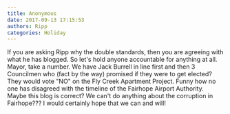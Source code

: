 ```yaml
---
title: Anonymous
date: 2017-09-13 17:15:53
authors: Ripp
categories: Holiday
---
```


 If you are asking Ripp why the double standards, then you are agreeing with what he has blogged.  So let's hold anyone accountable for anything at all. Mayor, take a number. We have Jack Burrell in line first and then 3 Councilmen who (fact by the way) promised if they were to get elected?  They would vote "NO" on the Fly Creek Apartment Project. Funny how no one has disagreed with the timeline of the Fairhope Airport Authority. Maybe this blog is correct? We can't do anything about the corruption in Fairhope???  I would certainly hope that we can and will!
